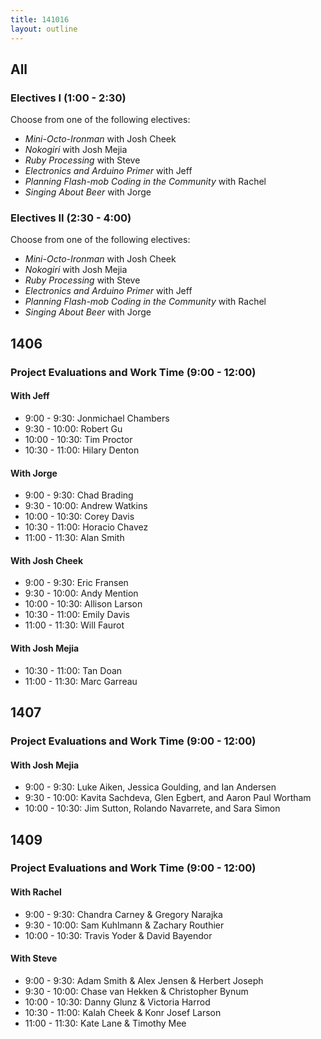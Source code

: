 ```yaml
---
title: 141016
layout: outline
---
```


## All

### Electives I (1:00 - 2:30)

Choose from one of the following electives:

* _Mini-Octo-Ironman_ with Josh Cheek
* _Nokogiri_ with Josh Mejia
* _Ruby Processing_ with Steve
* _Electronics and Arduino Primer_ with Jeff
* _Planning Flash-mob Coding in the Community_ with Rachel
* _Singing About Beer_ with Jorge

### Electives II (2:30 - 4:00)

Choose from one of the following electives:

* _Mini-Octo-Ironman_ with Josh Cheek
* _Nokogiri_ with Josh Mejia
* _Ruby Processing_ with Steve
* _Electronics and Arduino Primer_ with Jeff
* _Planning Flash-mob Coding in the Community_ with Rachel
* _Singing About Beer_ with Jorge

## 1406

### Project Evaluations and Work Time (9:00 - 12:00)

#### With Jeff

* 9:00 - 9:30: Jonmichael Chambers
* 9:30 - 10:00: Robert Gu
* 10:00 - 10:30: Tim Proctor
* 10:30 - 11:00: Hilary Denton

#### With Jorge

* 9:00 - 9:30: Chad Brading
* 9:30 - 10:00: Andrew Watkins
* 10:00 - 10:30: Corey Davis
* 10:30 - 11:00: Horacio Chavez
* 11:00 - 11:30: Alan Smith

#### With Josh Cheek

* 9:00 - 9:30: Eric Fransen
* 9:30 - 10:00: Andy Mention
* 10:00 - 10:30: Allison Larson
* 10:30 - 11:00: Emily Davis
* 11:00 - 11:30: Will Faurot

#### With Josh Mejia

* 10:30 - 11:00: Tan Doan
* 11:00 - 11:30: Marc Garreau

## 1407

### Project Evaluations and Work Time (9:00 - 12:00)

#### With Josh Mejia

* 9:00 - 9:30: Luke Aiken, Jessica Goulding, and Ian Andersen
* 9:30 - 10:00: Kavita Sachdeva, Glen Egbert, and Aaron Paul Wortham
* 10:00 - 10:30: Jim Sutton, Rolando Navarrete, and Sara Simon

## 1409

### Project Evaluations and Work Time (9:00 - 12:00)

#### With Rachel

* 9:00 - 9:30: Chandra Carney & Gregory Narajka
* 9:30 - 10:00: Sam Kuhlmann & Zachary Routhier
* 10:00 - 10:30: Travis Yoder & David Bayendor

#### With Steve

* 9:00 - 9:30: Adam Smith & Alex Jensen & Herbert Joseph
* 9:30 - 10:00: Chase van Hekken & Christopher Bynum
* 10:00 - 10:30: Danny Glunz & Victoria Harrod
* 10:30 - 11:00: Kalah Cheek & Konr Josef Larson
* 11:00 - 11:30: Kate Lane & Timothy Mee
